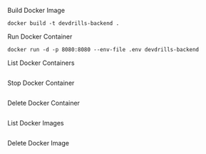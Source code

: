 Build Docker Image

```
docker build -t devdrills-backend .
```

Run Docker Container

```
docker run -d -p 8080:8080 --env-file .env devdrills-backend
```

List Docker Containers

```docker ps -a
```

Stop Docker Container

```docker stop <container_id>
```

Delete Docker Container

```docker rm <container_id>
```

List Docker Images

```docker images
```

Delete Docker Image

```docker rmi <image_id>
```